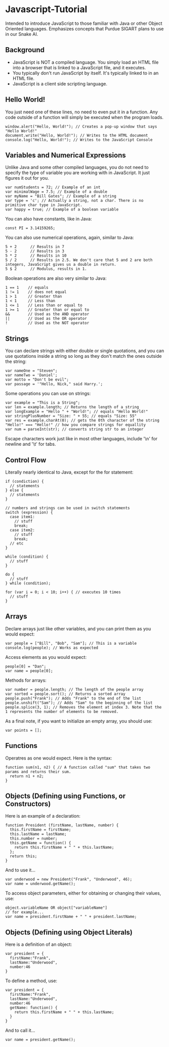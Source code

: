 # Javascript-Tutorial
Intended to introduce JavaScript to those familiar with Java or other Object Oriented languages. Emphasizes concepts that Purdue SIGART plans to use in our Snake AI.

## Background
 * JavaScript is NOT a compiled language. You simply load an HTML file into a browser that is linked to a JavaScript file, and it executes.
 * You typically don't run JavaScript by itself. It's typically linked to in an HTML file.
 * JavaScript is a client side scripting language.

## Hello World!
You just need one of these lines, no need to even put it in a function. Any code outside of a function will simply be executed when the program loads.
```
window.alert("Hello, World!"); // Creates a pop-up window that says "Hello World!"
document.write("Hello, World!"); // Writes to the HTML document
console.log("Hello, World!"); // Writes to the JavaScript Console
```

## Variables and Numerical Expressions
Unlike Java and some other compiled languages, you do not need to specify the type of variable you are working with in JavaScript. It just figures it out for you.
```
var numStudents = 72; // Example of an int
var minimalWage = 7.5; // Example of a double
var myName = "Bill Gates"; // Example of a string
var type = 'c'; // Actually a string, not a char. There is no primitive char type in JavaScript.
var happy = true; // Example of a boolean variable
```
You can also have constants, like in Java:
```
const PI = 3.14159265;
```
You can also use numerical operations, again, similar to Java:
```
5 + 2      // Results in 7
5 - 2      // Results in 3
5 * 2      // Results in 10
5 / 2      // Results in 2.5. We don't care that 5 and 2 are both integers, JavaScript gives us a double in return.
5 $ 2      // Modulus, results in 1.
```
Boolean operations are also very similar to Java:
```
1 == 1    // equals
1 != 1    // does not equal
1 > 1     // Greater than
1 < 1     // Less than
1 <= 1    // Less than or equal to
1 >= 1    // Greater than or equal to
&&        // Used as the AND operator
||        // Used as the OR operator
!         // Used as the NOT operator
```
## Strings
You can declare strings with either double or single quotations, and you can use quotations inside a string so long as they don't match the ones outside the string:
```
var nameOne = "Steven";
var nameTwo = 'Daniel';
var motto = "Don't be evil";
var passage = '"Hello, Nick," said Harry.';
```
Some operations you can use on strings:
```
var example = "This is a String";
var len = example.length; // Returns the length of a string
var longExample = "Hello " + "World!"; // equals "Hello World!"
var stringPlusNumber = "Size: " + 55; // equals "Size: 55"
var res = example.charAt(0); // gets the 0th character of the string
"Hello!" === "Hello!" // how you compare strings for equallity
var num = parseInt(str); // converts string str to an integer
```
Escape characters work just like in most other languages, include '\n' for newline and '\t' for tabs.

## Control Flow
Literally nearly identical to Java, except for the for statement:
```
if (condiction) {
  // statements
} else {
  // statements
}

// numbers and strings can be used in switch statements
switch (expression) {
  case item1:
    // stuff
    break;
  case item2:
    // stuff
    break;
  // etc
}

while (condition) {
  // stuff
}

do {
  // stuff
} while (condition);

for (var i = 0; i < 10; i++) { // executes 10 times
  // stuff
}
```

## Arrays
Declare arrays just like other variables, and you can print them as you would expect:
```
var people = ["Bill", "Bob", "Sam"]; // This is a variable
console.log(people); // Works as expected
```
Access elements as you would expect:
```
people[0] = "Dan";
var name = people[0];
```
Methods for arrays:
```
var number = people.length; // The length of the people array
var sorted = people.sort(); // Returns a sorted array
people.push("Frank"); // Adds "Frank" to the end of the list
people.unshift("Sam"); // Adds "Sam" to the beginning of the list
people.splice(3, 1); // Removes the element at index 3. Note that the 1 represents the number of elements to be removed.
```
As a final note, if you want to initialize an empty array, you should use:
```
var points = [];
```
## Functions
Operatres as one would expect. Here is the syntax:
```
function sum(n1, n2) { // A function called "sum" that takes two params and returns their sum.
  return n1 + n2;
}
```

## Objects (Defining using Functions, or Constructors)
Here is an example of a declaration:
```
function President (firstName, lastName, number) {
  this.firstName = firstName;
  this.lastName = lastName;
  this.number = number;
  this.getName = function() {
    return this.firstName + " " + this.lastName;
  };
  return this;
}
```
And to use it...
```
var underwood = new President("Frank", "Underwood", 46);
var name = underwood.getName();
```
To access object parameters, either for obtaining or changing their values, use:
```
object.variableName OR object["variableName"]
// for example...
var name = president.firstName + " " + president.lastName;
```

## Objects (Defining using Object Literals)
Here is a definition of an object:
```
var president = {
  firstName:"Frank",
  lastName:"Underwood",
  number:46
}
```
To define a method, use:
```
var president = {
  firstName:"Frank",
  lastName:"Underwood",
  number:46
  getName: function() {
    return this.firstName + " " + this.lastName;
  }
}
```
And to call it...
```
var name = president.getName();
```
